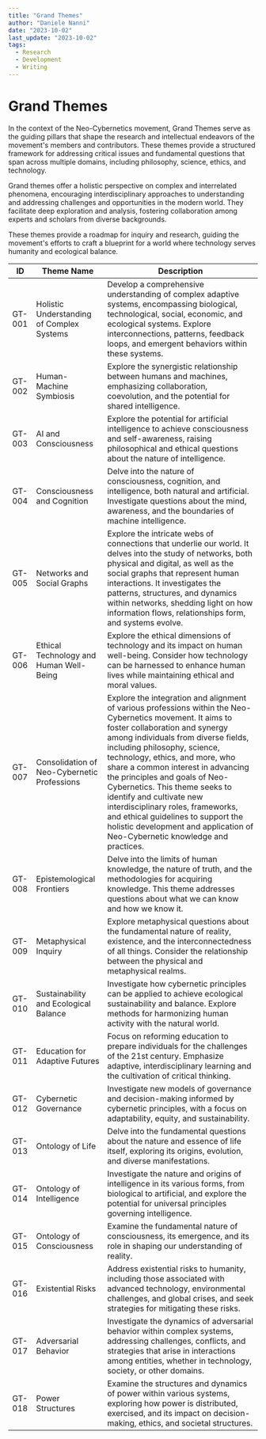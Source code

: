 ```yaml
---
title: "Grand Themes"
author: "Daniele Nanni"
date: "2023-10-02"
last_update: "2023-10-02"
tags:
  - Research
  - Development
  - Writing
---
```

# Grand Themes

In the context of the Neo-Cybernetics movement, Grand Themes serve as the guiding pillars that shape the research and intellectual endeavors of the movement's members and contributors. These themes provide a structured framework for addressing critical issues and fundamental questions that span across multiple domains, including philosophy, science, ethics, and technology.

Grand themes offer a holistic perspective on complex and interrelated phenomena, encouraging interdisciplinary approaches to understanding and addressing challenges and opportunities in the modern world. They facilitate deep exploration and analysis, fostering collaboration among experts and scholars from diverse backgrounds.

These themes provide a roadmap for inquiry and research, guiding the movement's efforts to craft a blueprint for a world where technology serves humanity and ecological balance.

| ID     | Theme Name                                     | Description                                                                                                                                                                                                                                           |
|--------|------------------------------------------------|-------------------------------------------------------------------------------------------------------------------------------------------------------------------------------------------------------------------------------------------------------|
| GT-001 | Holistic Understanding of Complex Systems      | Develop a comprehensive understanding of complex adaptive systems, encompassing biological, technological, social, economic, and ecological systems. Explore interconnections, patterns, feedback loops, and emergent behaviors within these systems.   |
| GT-002 | Human-Machine Symbiosis                        | Explore the synergistic relationship between humans and machines, emphasizing collaboration, coevolution, and the potential for shared intelligence.                                                                                                     |
| GT-003 | AI and Consciousness                           | Explore the potential for artificial intelligence to achieve consciousness and self-awareness, raising philosophical and ethical questions about the nature of intelligence.                                                                             |
| GT-004 | Consciousness and Cognition                    | Delve into the nature of consciousness, cognition, and intelligence, both natural and artificial. Investigate questions about the mind, awareness, and the boundaries of machine intelligence.                                                             |
| GT-005 | Networks and Social Graphs                     | Explore the intricate webs of connections that underlie our world. It delves into the study of networks, both physical and digital, as well as the social graphs that represent human interactions. It investigates the patterns, structures, and dynamics within networks, shedding light on how information flows, relationships form, and systems evolve. |
| GT-006 | Ethical Technology and Human Well-Being        | Explore the ethical dimensions of technology and its impact on human well-being. Consider how technology can be harnessed to enhance human lives while maintaining ethical and moral values.                                                              |
| GT-007 | Consolidation of Neo-Cybernetic Professions     | Explore the integration and alignment of various professions within the Neo-Cybernetics movement. It aims to foster collaboration and synergy among individuals from diverse fields, including philosophy, science, technology, ethics, and more, who share a common interest in advancing the principles and goals of Neo-Cybernetics. This theme seeks to identify and cultivate new interdisciplinary roles, frameworks, and ethical guidelines to support the holistic development and application of Neo-Cybernetic knowledge and practices. | 
| GT-008 | Epistemological Frontiers                       | Delve into the limits of human knowledge, the nature of truth, and the methodologies for acquiring knowledge. This theme addresses questions about what we can know and how we know it.                                                           |
| GT-009 | Metaphysical Inquiry                            | Explore metaphysical questions about the fundamental nature of reality, existence, and the interconnectedness of all things. Consider the relationship between the physical and metaphysical realms.                                                        |
| GT-010 | Sustainability and Ecological Balance          | Investigate how cybernetic principles can be applied to achieve ecological sustainability and balance. Explore methods for harmonizing human activity with the natural world.                                                                          |
| GT-011 | Education for Adaptive Futures                  | Focus on reforming education to prepare individuals for the challenges of the 21st century. Emphasize adaptive, interdisciplinary learning and the cultivation of critical thinking.                                                                 |
| GT-012 | Cybernetic Governance                          | Investigate new models of governance and decision-making informed by cybernetic principles, with a focus on adaptability, equity, and sustainability.                                                                                                     |
| GT-013 | Ontology of Life                               | Delve into the fundamental questions about the nature and essence of life itself, exploring its origins, evolution, and diverse manifestations.                                                                                                           |
| GT-014 | Ontology of Intelligence                        | Investigate the nature and origins of intelligence in its various forms, from biological to artificial, and explore the potential for universal principles governing intelligence.                                                                    |
| GT-015 | Ontology of Consciousness                       | Examine the fundamental nature of consciousness, its emergence, and its role in shaping our understanding of reality.                                                                                                                                 |
| GT-016 | Existential Risks                               | Address existential risks to humanity, including those associated with advanced technology, environmental challenges, and global crises, and seek strategies for mitigating these risks.                                                              |
| GT-017 | Adversarial Behavior                            | Investigate the dynamics of adversarial behavior within complex systems, addressing challenges, conflicts, and strategies that arise in interactions among entities, whether in technology, society, or other domains.                           |
| GT-018 | Power Structures                               | Examine the structures and dynamics of power within various systems, exploring how power is distributed, exercised, and its impact on decision-making, ethics, and societal structures.                                                              |

